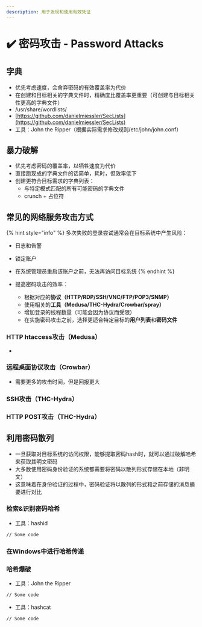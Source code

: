 ```yaml
---
description: 用于发现和使用有效凭证
---
```


# ✔️ 密码攻击 - Password Attacks

## 字典

* 优先考虑速度，会舍弃密码的有效覆盖率为代价
* 在创建和目标相关的字典文件时，精确度比覆盖率更重要（可创建与目标相关性更高的字典文件）
* /usr/share/wordlists/
* [https://github.com/danielmiessler/SecLists](https://github.com/danielmiessler/SecLists)
* 工具：John the Ripper（根据实际需求修改规则/etc/john/john.conf）

## 暴力破解

* 优先考虑密码的覆盖率，以牺牲速度为代价
* 直接跑现成的字典文件的话简单，耗时，但效率低下
* 创建更符合目标需求的字典列表：
  * 与特定模式匹配的所有可能密码的字典文件
  * crunch + 占位符

## 常见的网络服务攻击方式

{% hint style="info" %}
多次失败的登录尝试通常会在目标系统中产生风险：

* 日志和告警
* 锁定账户
* 在系统管理员重启该账户之前，无法再访问目标系统
{% endhint %}

* 提高密码攻击的效率：
  * 根据对应的**协议（HTTP/RDP/SSH/VNC/FTP/POP3/SNMP）**
  * 使用相关的**工具（Medusa/THC-Hydra/Crowbar/spray）**
  * 增加登录的线程数量（可能会因为协议而受限）
  * 在实施密码攻击之前，选择更适合特定目标的**用户列表**和**密码文件**

### HTTP htaccess攻击（Medusa）

*



### 远程桌面协议攻击（Crowbar）

* 需要更多的攻击时间，但是回报更大





### SSH攻击（THC-Hydra）







### HTTP POST攻击（THC-Hydra）





## 利用密码散列

* 一旦获取对目标系统的访问权限，能够提取密码hash时，就可以通过破解哈希来获取其明文密码
* 大多数使用密码身份验证的系统都需要将密码以散列形式存储在本地（非明文）
* 这意味着在身份验证的过程中，密码验证将以散列的形式和之前存储的消息摘要进行对比

### 检索&识别密码哈希

* 工具：hashid

```bash
// Some code
```

### 在Windows中进行哈希传递







### 哈希爆破

* 工具：John the Ripper

```bash
// Some code
```

* 工具：hashcat

```bash
// Some code
```

